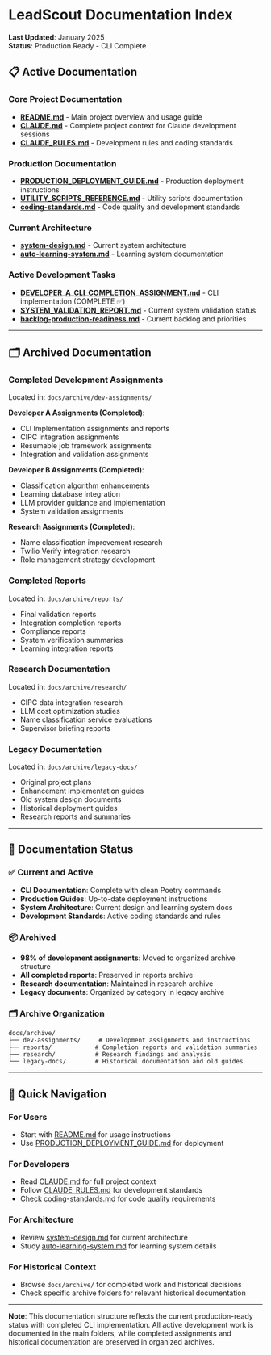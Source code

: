 # LeadScout Documentation Index

**Last Updated**: January 2025  
**Status**: Production Ready - CLI Complete

## 📋 **Active Documentation**

### **Core Project Documentation**
- **[README.md](../README.md)** - Main project overview and usage guide
- **[CLAUDE.md](../CLAUDE.md)** - Complete project context for Claude development sessions
- **[CLAUDE_RULES.md](../CLAUDE_RULES.md)** - Development rules and coding standards

### **Production Documentation**
- **[PRODUCTION_DEPLOYMENT_GUIDE.md](PRODUCTION_DEPLOYMENT_GUIDE.md)** - Production deployment instructions
- **[UTILITY_SCRIPTS_REFERENCE.md](UTILITY_SCRIPTS_REFERENCE.md)** - Utility scripts documentation
- **[coding-standards.md](coding-standards.md)** - Code quality and development standards

### **Current Architecture**
- **[system-design.md](architecture/system-design.md)** - Current system architecture
- **[auto-learning-system.md](architecture/auto-learning-system.md)** - Learning system documentation

### **Active Development Tasks**
- **[DEVELOPER_A_CLI_COMPLETION_ASSIGNMENT.md](../dev-tasks/DEVELOPER_A_CLI_COMPLETION_ASSIGNMENT.md)** - CLI implementation (COMPLETE ✅)
- **[SYSTEM_VALIDATION_REPORT.md](../dev-tasks/SYSTEM_VALIDATION_REPORT.md)** - Current system validation status
- **[backlog-production-readiness.md](../dev-tasks/backlog-production-readiness.md)** - Current backlog and priorities

---

## 🗂️ **Archived Documentation**

### **Completed Development Assignments**
Located in: `docs/archive/dev-assignments/`

**Developer A Assignments (Completed)**:
- CLI Implementation assignments and reports
- CIPC integration assignments
- Resumable job framework assignments
- Integration and validation assignments

**Developer B Assignments (Completed)**:
- Classification algorithm enhancements
- Learning database integration
- LLM provider guidance and implementation
- System validation assignments

**Research Assignments (Completed)**:
- Name classification improvement research
- Twilio Verify integration research
- Role management strategy development

### **Completed Reports**
Located in: `docs/archive/reports/`

- Final validation reports
- Integration completion reports
- Compliance reports
- System verification summaries
- Learning integration reports

### **Research Documentation**
Located in: `docs/archive/research/`

- CIPC data integration research
- LLM cost optimization studies
- Name classification service evaluations
- Supervisor briefing reports

### **Legacy Documentation**
Located in: `docs/archive/legacy-docs/`

- Original project plans
- Enhancement implementation guides
- Old system design documents
- Historical deployment guides
- Research reports and summaries

---

## 🎯 **Documentation Status**

### **✅ Current and Active**
- **CLI Documentation**: Complete with clean Poetry commands
- **Production Guides**: Up-to-date deployment instructions
- **System Architecture**: Current design and learning system docs
- **Development Standards**: Active coding standards and rules

### **📦 Archived**
- **98% of development assignments**: Moved to organized archive structure
- **All completed reports**: Preserved in reports archive
- **Research documentation**: Maintained in research archive
- **Legacy documents**: Organized by category in legacy archive

### **🗂️ Archive Organization**

```
docs/archive/
├── dev-assignments/     # Development assignments and instructions
├── reports/            # Completion reports and validation summaries
├── research/           # Research findings and analysis
└── legacy-docs/        # Historical documentation and old guides
```

---

## 📍 **Quick Navigation**

### **For Users**
- Start with [README.md](../README.md) for usage instructions
- Use [PRODUCTION_DEPLOYMENT_GUIDE.md](PRODUCTION_DEPLOYMENT_GUIDE.md) for deployment

### **For Developers**
- Read [CLAUDE.md](../CLAUDE.md) for full project context
- Follow [CLAUDE_RULES.md](../CLAUDE_RULES.md) for development standards
- Check [coding-standards.md](coding-standards.md) for code quality requirements

### **For Architecture**
- Review [system-design.md](architecture/system-design.md) for current architecture
- Study [auto-learning-system.md](architecture/auto-learning-system.md) for learning system details

### **For Historical Context**
- Browse `docs/archive/` for completed work and historical decisions
- Check specific archive folders for relevant historical documentation

---

**Note**: This documentation structure reflects the current production-ready status with completed CLI implementation. All active development work is documented in the main folders, while completed assignments and historical documentation are preserved in organized archives.